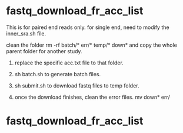 # fastq_download_fr_acc_list
This is for paired end reads only. for single end, need to modify the inner_sra.sh file.

clean the folder
rm -rf batch/* err/* temp/* down*
and copy the whole parent folder for another study.

1. replace the specific acc.txt file to that folder.
3. sh batch.sh to generate batch files. 
4. sh submit.sh to download fastq files to temp folder. 

5. once the download finishes, clean the error files. 
mv down* err/ 
# fastq_download_fr_acc_list
